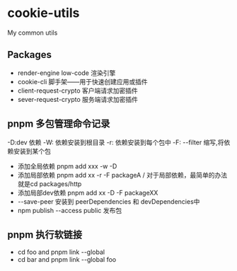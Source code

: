 # cookie-utils

My common utils

## Packages

- render-engine low-code 渲染引擎
- cookie-cli 脚手架——用于快速创建应用或插件
- client-request-crypto 客户端请求加密插件
- sever-request-crypto 服务端请求加密插件

## pnpm 多包管理命令记录

-D:dev 依赖
-W: 依赖安装到根目录
-r: 依赖安装到每个包中
-F: --filter 缩写,将依赖安装到某个包

- 添加全局依赖 pnpm add xxx -w -D
- 添加局部依赖 pnpm add xx -r -F packageA  / 对于局部依赖，最简单的办法就是cd packages/http
- 添加局部dev依赖 pnpm add xx -D -F packageXX
- --save-peer 安装到 peerDependencies 和 devDependencies中
- npm publish --access public 发布包

## pnpm 执行软链接

- cd foo and pnpm link --global
- cd bar and pnpm link --global foo
